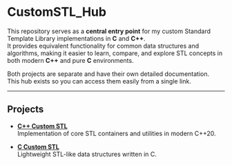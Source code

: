 # CustomSTL_Hub

This repository serves as a **central entry point** for my custom Standard Template Library implementations in **C** and **C++**.  
It provides equivalent functionality for common data structures and algorithms, making it easier to learn, compare, and explore STL concepts in both modern **C++** and pure **C** environments.    

Both projects are separate and have their own detailed documentation.  
This hub exists so you can access them easily from a single link.

---

## Projects

- **[C++ Custom STL](https://github.com/ToneGabriel/CustomSTL_CPP)**  
  Implementation of core STL containers and utilities in modern C++20.

- **[C Custom STL](https://github.com/ToneGabriel/CustomSTL_C)**  
  Lightweight STL-like data structures written in C.
